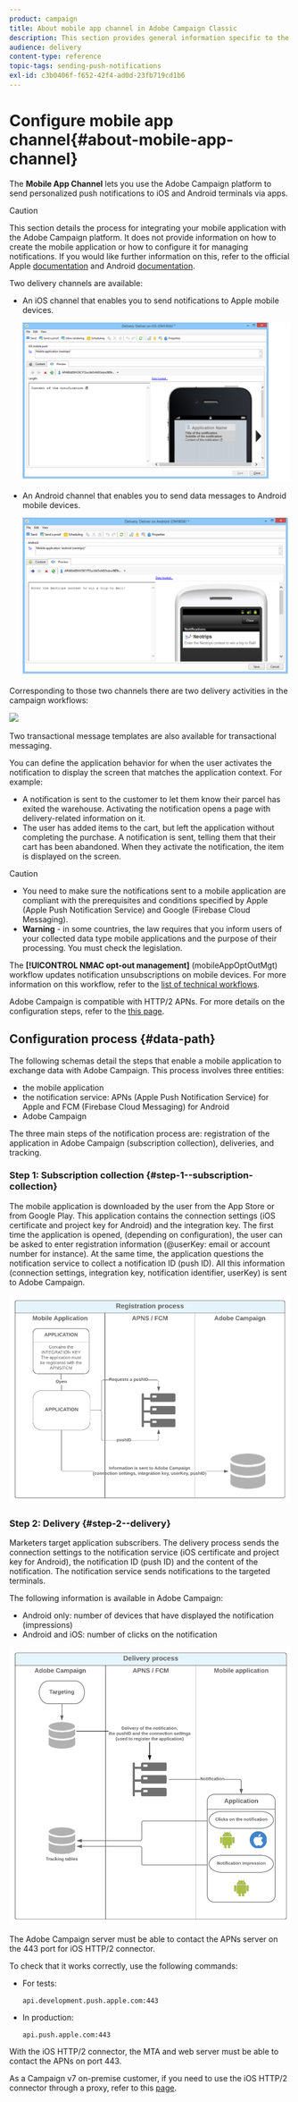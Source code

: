 ```yaml
---
product: campaign
title: About mobile app channel in Adobe Campaign Classic
description: This section provides general information specific to the mobile app channel in Adobe Campaign Classic.
audience: delivery
content-type: reference
topic-tags: sending-push-notifications
exl-id: c3b0406f-f652-42f4-ad0d-23fb719cd1b6
---
```

# Configure mobile app channel{#about-mobile-app-channel}

The **Mobile App Channel** lets you use the Adobe Campaign platform to send personalized push notifications to iOS and Android terminals via apps. 

>[!CAUTION]
>
>This section details the process for integrating your mobile application with the Adobe Campaign platform. It does not provide information on how to create the mobile application or how to configure it for managing notifications. If you would like further information on this, refer to the official Apple [documentation](https://developer.apple.com/) and Android [documentation](https://developer.android.com/index.html).

Two delivery channels are available:

* An iOS channel that enables you to send notifications to Apple mobile devices.

  ![](../assets/nmac_intro_2.png)

* An Android channel that enables you to send data messages to Android mobile devices.

  ![](../assets/nmac_intro_1.png)

Corresponding to those two channels there are two delivery activities in the campaign workflows:

![](../assets/../nmac_intro_3.png)

Two transactional message templates are also available for transactional messaging.

You can define the application behavior for when the user activates the notification to display the screen that matches the application context. For example:

* A notification is sent to the customer to let them know their parcel has exited the warehouse. Activating the notification opens a page with delivery-related information on it.
* The user has added items to the cart, but left the application without completing the purchase. A notification is sent, telling them that their cart has been abandoned. When they activate the notification, the item is displayed on the screen.

>[!CAUTION]
>
>* You need to make sure the notifications sent to a mobile application are compliant with the prerequisites and conditions specified by Apple (Apple Push Notification Service) and Google (Firebase Cloud Messaging).
>* **Warning** - in some countries, the law requires that you inform users of your collected data type mobile applications and the purpose of their processing. You must check the legislation.

The **[!UICONTROL NMAC opt-out management]** (mobileAppOptOutMgt) workflow updates notification unsubscriptions on mobile devices. For more information on this workflow, refer to the [list of technical workflows](../../../workflow/using/about-technical-workflows.md).

Adobe Campaign is compatible with HTTP/2 APNs. For more details on the configuration steps, refer to the [this page](configuring-the-mobile-application.md).

## Configuration process {#data-path}

The following schemas detail the steps that enable a mobile application to exchange data with Adobe Campaign. This process involves three entities:

* the mobile application
* the notification service: APNs (Apple Push Notification Service) for Apple and FCM (Firebase Cloud Messaging) for Android
* Adobe Campaign

The three main steps of the notification process are: registration of the application in Adobe Campaign (subscription collection), deliveries, and tracking.

### Step 1: Subscription collection {#step-1--subscription-collection}

The mobile application is downloaded by the user from the App Store or from Google Play. This application contains the connection settings (iOS certificate and project key for Android) and the integration key. The first time the application is opened, (depending on configuration), the user can be asked to enter registration information (@userKey: email or account number for instance). At the same time, the application questions the notification service to collect a notification ID (push ID). All this information (connection settings, integration key, notification identifier, userKey) is sent to Adobe Campaign.

![](../assets/nmac_register_view.png)

### Step 2: Delivery {#step-2--delivery}

Marketers target application subscribers. The delivery process sends the connection settings to the notification service (iOS certificate and project key for Android), the notification ID (push ID) and the content of the notification. The notification service sends notifications to the targeted terminals.

The following information is available in Adobe Campaign:

* Android only: number of devices that have displayed the notification (impressions)
* Android and iOS: number of clicks on the notification

![](../assets/nmac_delivery_view.png)

The Adobe Campaign server must be able to contact the APNs server on the 443 port for iOS HTTP/2 connector.

To check that it works correctly, use the following commands:

* For tests:

  ```
  api.development.push.apple.com:443
  ```

* In production:

  ```
  api.push.apple.com:443
  ```

With the iOS HTTP/2 connector, the MTA and web server must be able to contact the APNs on port 443.

As a Campaign v7 on-premise customer, if you need to use the iOS HTTP/2 connector through a proxy, refer to this [page](../../../../v7/installation/using/file-res-management.md#proxy-connection-configuration).
